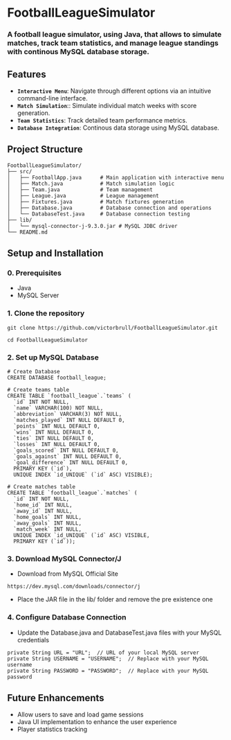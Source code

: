 # FootballLeagueSimulator

### A football league simulator, using Java, that allows to simulate matches, track team statistics, and manage league standings with continous MySQL database storage.

## Features
- **`Interactive Menu`**: Navigate through different options via an intuitive command-line interface.
- **`Match Simulation`**:: Simulate individual match weeks with score generation.
- **`Team Statistics`**: Track detailed team performance metrics.
- **`Database Integration`**: Continous data storage using MySQL database.

## Project Structure
```plaintext
FootballLeagueSimulator/
├── src/
│   ├── FootballApp.java      # Main application with interactive menu
│   ├── Match.java            # Match simulation logic
│   ├── Team.java             # Team management
│   ├── League.java           # League management
│   ├── Fixtures.java         # Match fixtures generation
│   ├── Database.java         # Database connection and operations
│   └── DatabaseTest.java     # Database connection testing
├── lib/
│   └── mysql-connector-j-9.3.0.jar # MySQL JDBC driver
└── README.md
```

## Setup and Installation
### 0. Prerequisites
- Java
- MySQL Server

### 1. Clone the repository
```plaintext
git clone https://github.com/victorbrull/FootballLeagueSimulator.git
```
```plaintext
cd FootballLeagueSimulator
```

### 2. Set up MySQL Database
```plaintext
# Create Database
CREATE DATABASE football_league;

# Create teams table
CREATE TABLE `football_league`.`teams` (
  `id` INT NOT NULL,
  `name` VARCHAR(100) NOT NULL,
  `abbreviation` VARCHAR(3) NOT NULL,
  `matches_played` INT NULL DEFAULT 0,
  `points` INT NULL DEFAULT 0,
  `wins` INT NULL DEFAULT 0,
  `ties` INT NULL DEFAULT 0,
  `losses` INT NULL DEFAULT 0,
  `goals_scored` INT NULL DEFAULT 0,
  `goals_against` INT NULL DEFAULT 0,
  `goal_difference` INT NULL DEFAULT 0,
  PRIMARY KEY (`id`),
  UNIQUE INDEX `id_UNIQUE` (`id` ASC) VISIBLE);

# Create matches table
CREATE TABLE `football_league`.`matches` (
  `id` INT NOT NULL,
  `home_id` INT NULL,
  `away_id` INT NULL,
  `home_goals` INT NULL,
  `away_goals` INT NULL,
  `match_week` INT NULL,
  UNIQUE INDEX `id_UNIQUE` (`id` ASC) VISIBLE,
  PRIMARY KEY (`id`));
```

### 3. Download MySQL Connector/J
- Download from MySQL Official Site
```plaintext
https://dev.mysql.com/downloads/connector/j
```
- Place the JAR file in the lib/ folder and remove the pre existence one

### 4. Configure Database Connection
- Update the Database.java and DatabaseTest.java files with your MySQL credentials
```plaintext
private String URL = "URL";  // URL of your local MySQL server
private String USERNAME = "USERNAME";  // Replace with your MySQL username
private String PASSWORD = "PASSWORD";  // Replace with your MySQL password
```

## Future Enhancements
- Allow users to save and load game sessions
- Java UI implementation to enhance the user experience
- Player statistics tracking
